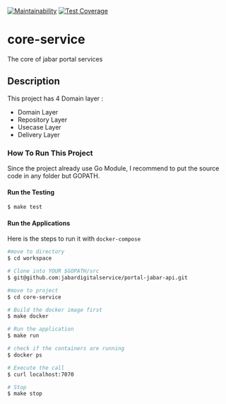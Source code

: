 [![Maintainability](https://api.codeclimate.com/v1/badges/afaeafb0caa35a6463f4/maintainability)](https://codeclimate.com/repos/611626fd92439c0161013db6/maintainability)
[![Test Coverage](https://api.codeclimate.com/v1/badges/afaeafb0caa35a6463f4/test_coverage)](https://codeclimate.com/repos/611626fd92439c0161013db6/test_coverage)

# core-service
The core of jabar portal services

## Description


This project has 4 Domain layer :

* Domain Layer
* Repository Layer
* Usecase Layer
* Delivery Layer

### How To Run This Project

Since the project already use Go Module, I recommend to put the source code in any folder but GOPATH.

#### Run the Testing

```bash
$ make test
```

#### Run the Applications

Here is the steps to run it with `docker-compose`

```bash
#move to directory
$ cd workspace

# Clone into YOUR $GOPATH/src
$ git@github.com:jabardigitalservice/portal-jabar-api.git

#move to project
$ cd core-service

# Build the docker image first
$ make docker

# Run the application
$ make run

# check if the containers are running
$ docker ps

# Execute the call
$ curl localhost:7070

# Stop
$ make stop
```
